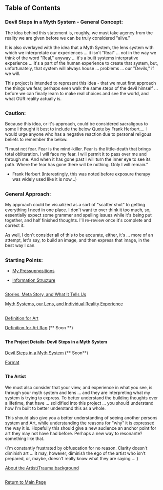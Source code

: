 ## Table of Contents

### Devil Steps in a Myth System - General Concept:


The idea behind this statement is, roughly, we must take agency from the reality we are given before we can be truly considered "alive."

It is also overlayed with the idea that a Myth System, the lens system with which we interpretate our experiences ... it isn't "Real" ... not in the way we think of the word "Real," anyway ... it's a built systems interprative experience ... it's a part of the human experience to create that system, but, unfortunately, that system will always house ... problems ... our "Devils," if we will.  

This project is intended to represent this idea - that we must first approach the things we fear, perhaps even walk the same steps of the devil himself ... before we can finally learn to make real choices and see the world, and what OUR reality actually is.

##

### Caution: 

Because this idea, or it's approach, could be considered sacraligous to some I thought it best to include the below Quote by Frank Herbert.... I would urge anyone who has a negative reaction due to personal religous beliefs to remember the below. 

“I must not fear. Fear is the mind-killer. Fear is the little-death that brings total obliteration. I will face my fear. I will permit it to pass over me and through me. And when it has gone past I will turn the inner eye to see its path. Where the fear has gone there will be nothing. Only I will remain.” 

- Frank Herbert
            (Interestingly, this was noted before exposure therapy was widely used like it is now...) 


##

### General Approach:
            
 My approach could be visualized as a sort of "scatter shot" to getting everything I need in one place. I don't want to over think it too much, so, essentially expect some grammer and spelling issues while it's being put together, and half finished thoughts. I'll re-review once it's complete and correct it. 
 
 As well, I don't consider all of this to be accurate, either, it's ... more of an attempt, let's say, to build an image, and then express that image, in the best way I can.       

##

### Starting Points:
      
-  [My Pressuppositions](https://github.com/mycroftwilde/devil-steps-in-a-myth-system/tree/main/ref_guide/presupps)

-  [Information Structure](https://github.com/mycroftwilde/devil-steps-in-a-myth-system/tree/main/ref_guide/infostructure)


##

[Stories, Meta Story, and What It Tells Us](https://github.com/mycroftwilde/devil-steps-in-a-myth-system/tree/main/ref_guide/story)

[Myth Systems, our Lens, and Individual Reality Experience](https://github.com/mycroftwilde/devil-steps-in-a-myth-system/tree/main/ref_guide/reality)

##

[Definition for Art](https://github.com/mycroftwilde/devil-steps-in-a-myth-system/tree/main/ref_guide/art)

[Definition for Art Rap]() (** Soon **)

##

#### The Project Details: Devil Steps in a Myth System 

[Devil Steps in a Myth System](https://github.com/mycroftwilde/devil-steps-in-a-myth-system/tree/main/ref_guide/dsinms) (** Soon**)

[Format](https://github.com/mycroftwilde/devil-steps-in-a-myth-system/tree/main/ref_guide/method)

##

#### The Artist

We must also consider that your view, and experience in what you see, is through your myth system and lens ... and they are interpreting what my system is trying to express. To better understand the building thoughts over a lifetime, that have ... solidified into this project ... you should understand how I'm built to better understand this as a whole. 

This should also give you a better understanding of seeing another persons system and Art, while understanding the reasons for "why" it is expressed the way it is. Hopefully this should give a new audience an anchor point for art they may not have had before. Perhaps a new way to resonante? something like that.

(I'm constantly frustrated by obfuscation for no reason. Clarity doesn't diminish art ... it may, however, diminish the ego of the artist who isn't prepared, or, maybe, doesn't really know what they are saying ... )

[About the Artist/Trauma background](https://github.com/mycroftwilde/devil-steps-in-a-myth-system/tree/main/artist)

##

[Return to Main Page](https://github.com/mycroftwilde/devil-steps-in-a-myth-system/tree/main)
